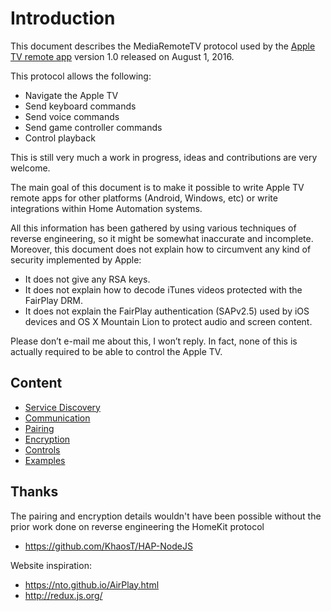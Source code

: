 # Introduction

This document describes the MediaRemoteTV protocol used by the [Apple TV remote app](https://itunes.apple.com/us/app/apple-tv-remote/id1096834193?mt=8) version 1.0 released on August 1, 2016.

This protocol allows the following:
- Navigate the Apple TV
- Send keyboard commands
- Send voice commands
- Send game controller commands
- Control playback

This is still very much a work in progress, ideas and contributions are very welcome.

The main goal of this document is to make it possible to write Apple TV remote apps for other platforms (Android, Windows, etc) or write integrations within Home Automation systems.

All this information has been gathered by using various techniques of reverse engineering, so it might be somewhat inaccurate and incomplete. Moreover, this document does not explain how to circumvent any kind of security implemented by Apple:

* It does not give any RSA keys.
* It does not explain how to decode iTunes videos protected with the FairPlay DRM.
* It does not explain the FairPlay authentication (SAPv2.5) used by iOS devices and OS X Mountain Lion to protect audio and screen content.

Please don’t e-mail me about this, I won’t reply. In fact, none of this is actually required to be able to control the Apple TV.

## Content

* [Service Discovery](discovery/README.md)
* [Communication](communication/README.md)
* [Pairing](pairing/README.md)
* [Encryption](encryption/README.md)
* [Controls](controls/README.md)
* [Examples](examples/README.md)

## Thanks

The pairing and encryption details wouldn't have been possible without the prior work done on reverse engineering the HomeKit protocol
- https://github.com/KhaosT/HAP-NodeJS

Website inspiration:
- https://nto.github.io/AirPlay.html
- http://redux.js.org/

